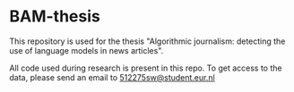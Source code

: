 # BAM-thesis

This repository is used for the thesis "Algorithmic journalism: detecting the use of language models in news articles".

All code used during research is present in this repo.
To get access to the data, please send an email to 512275sw@student.eur.nl
